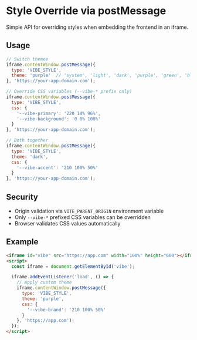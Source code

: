 # Style Override via postMessage

Simple API for overriding styles when embedding the frontend in an iframe.

## Usage

```javascript
// Switch themee
iframe.contentWindow.postMessage({
  type: 'VIBE_STYLE',
  theme: 'purple'  // 'system', 'light', 'dark', 'purple', 'green', 'blue', 'orange', 'red'
}, 'https://your-app-domain.com');

// Override CSS variables (--vibe-* prefix only)
iframe.contentWindow.postMessage({
  type: 'VIBE_STYLE',
  css: {
    '--vibe-primary': '220 14% 96%',
    '--vibe-background': '0 0% 100%'
  }
}, 'https://your-app-domain.com');

// Both together
iframe.contentWindow.postMessage({
  type: 'VIBE_STYLE',
  theme: 'dark',
  css: {
    '--vibe-accent': '210 100% 50%'
  }
}, 'https://your-app-domain.com');
```

## Security

- Origin validation via `VITE_PARENT_ORIGIN` environment variable
- Only `--vibe-*` prefixed CSS variables can be overridden
- Browser validates CSS values automatically

## Example

```html
<iframe id="vibe" src="https://app.com" width="100%" height="600"></iframe>
<script>
  const iframe = document.getElementById('vibe');

  iframe.addEventListener('load', () => {
    // Apply custom theme
    iframe.contentWindow.postMessage({
      type: 'VIBE_STYLE',
      theme: 'purple',
      css: {
        '--vibe-brand': '210 100% 50%'
      }
    }, 'https://app.com');
  });
</script>
```
